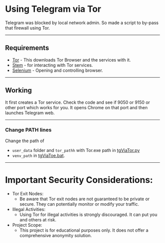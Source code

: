 # Using Telegram via Tor 

Telegram was blocked by local network admin. So made a script to by-pass that firewall using Tor.

---

## Requirements
- [Tor](https://www.torproject.org/download/) - This downloads Tor Browser and the services with it.
- [Stem](https://pypi.org/project/stem/) - for interacting with Tor services.
- [Selenium](https://pypi.org/project/selenium/) - Opening and controlling browser.

---

## Working
It first creates a Tor service. Check the code and see if 9050 or 9150 or other port which works for you.
It opens Chrome on that port and then launches Telegram web.

---

### Change PATH lines 
Change the path of
- `user_data` folder and `tor_pathh` with Tor.exe path in [tgViaTor.py](./tgViaTor.py) 
- `venv_path` in [tgViaToe.bat](./tgViaTor.bat).

---

# Important Security Considerations:

- Tor Exit Nodes: 
    - Be aware that Tor exit nodes are not guaranteed to be private or secure. They can potentially monitor or modify your traffic.
- Illegal Activities: 
    - Using Tor for illegal activities is strongly discouraged. It can put you and others at risk.
- Project Scope: 
    - This project is for educational purposes only. It does not offer a comprehensive anonymity solution.
